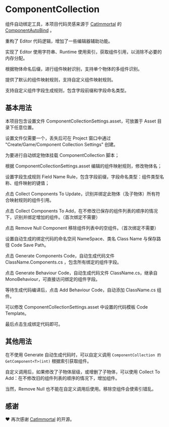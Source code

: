 # ComponentCollection

组件自动绑定工具，本项目代码灵感来源于 [CatImmortal](https://github.com/CatImmortal) 的 [ComponentAutoBind](https://github.com/CatImmortal/ComponentAutoBindTool) 。

重构了 Editor 代码逻辑，增加了一些编辑器辅助功能。

实现了 Editor 使用字符串、Runtime 使用索引，获取组件引用，以消除不必要的内存分配。

根据物体命名后缀，进行组件映射识别，支持单个物体的多组件识别。

提供了默认的组件映射规则，支持自定义组件映射规则。

支持自定义组件字段生成规则，包含字段前缀和字段命名类型。

## 基本用法

本项目包含设置文件 ComponentCollectionSettings.asset，可放置于 Asset 目录下任意位置。

设置文件仅需要一个，丢失后可在 Project 窗口中通过 "Create/Game/Component Collection Settings" 创建。

为要进行自动绑定物体挂载 ComponentCollection 脚本；

根据 ComponentCollectionSettings.asset 编辑的组件映射规则，修改物体名；

设置字段生成规则 Field Name Rule，包含字段前缀，字段命名类型：组件类型名称、组件映射的键值；

点击 Collect Components To Update，识别并绑定此物体（及子物体）所有符合映射规则的组件引用。

点击 Collect Components To Add，在不修改已保存的组件列表的顺序的情况下，识别并绑定增加的组件。（首次绑定不需要）

点击 Remove Null Component 移除组件列表中的空组件。（首次绑定不需要）

设置自动生成的绑定代码的命名空间 NameSpace、类名 Class Name 与保存路径 Code Save Path。

点击 Generate Components Code，自动生成代码文件 ClassName.Components.cs ，包含所有绑定的组件字段。

点击 Generate Behaviour Code，自动生成代码文件 ClassName.cs，继承自 MonoBehaviour，可直接访问绑定的组件字段。

等待生成代码编译后，点击 Add Behaviour Code，自动添加 ClassName.cs 组件。

可以修改 ComponentCollectionSettings.asset 中设置的代码模板 Code Template。

最后点击生成绑定代码即可。

## 其他用法

在不使用 Generate 自动生成代码时，可以自定义调用 ```ComponentCollection 的 GetComponent<T>(int)``` 根据索引获取组件。

自定义调用后，如果修改了子物体层级，或增删了子物体，可以使用 Collect To Add：在不修改旧的组件列表的顺序的情况下，增加组件。

当然，Remove Null 也不能在自定义调用后使用。移除空组件会使索引错乱。

## 感谢

❤ 再次感谢 [CatImmortal](https://github.com/CatImmortal) 的开源。
